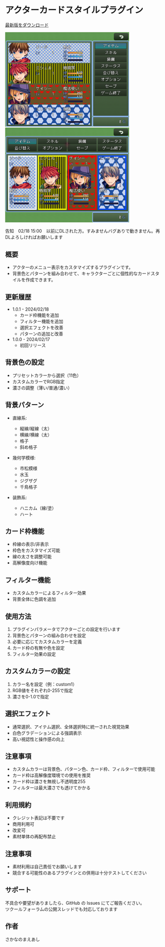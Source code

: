 # アクターカードスタイルプラグイン

[最新版をダウンロード](https://raw.githubusercontent.com/fishs075/MZ/refs/heads/main/SKM_ActorCardStyle.js)

<!-- ここに画像を入れる予定 -->

<img src="../images/SKM_ActorCardStyle1.png" width="400"><img src="../images/SKM_ActorCardStyle2.png" width="400">


告知　02/18 15:00　以前にDLされた方。すみませんバグありで動きません。再DLよろしければお願いします

## 概要
 - アクターのメニュー表示をカスタマイズするプラグインです。
 - 背景色とパターンを組み合わせて、キャラクターごとに個性的なカードスタイルを作成できます。

## 更新履歴
 - 1.0.1 - 2024/02/18
     - カード枠機能を追加
     - フィルター機能を追加
     - 選択エフェクトを改善
     - パターンの追加と改善
 - 1.0.0 - 2024/02/17
     - 初回リリース

## 背景色の設定
 - プリセットカラーから選択（11色）
 - カスタムカラーでRGB指定
 - 濃さの調整（薄い/普通/濃い）


## 背景パターン
 - 直線系:
    - 縦線/縦線（太）
    - 横線/横線（太）
    - 格子
    - 斜め格子

 - 幾何学模様:
    - 市松模様
    - 水玉
    - ジグザグ
    - 千鳥格子

 - 装飾系:
    - ハニカム（線/塗）
    - ハート

## カード枠機能
 - 枠線の表示/非表示
 - 枠色をカスタマイズ可能
 - 線の太さを調整可能
 - 高解像度向け機能

## フィルター機能
 - カスタムカラーによるフィルター効果
 - 背景全体に色調を追加




## 使用方法
1. プラグインパラメータでアクターごとの設定を行います
2. 背景色とパターンの組み合わせを設定
3. 必要に応じてカスタムカラーを定義
4. カード枠の有無や色を設定
5. フィルター効果の設定

## カスタムカラーの設定
1. カラー名を設定（例：custom1）
2. RGB値をそれぞれ0-255で指定
3. 濃さを0-1.0で指定

## 選択エフェクト
 - 通常選択、アイテム選択、全体選択時に統一された視覚効果
 - 白色グラデーションによる強調表示
 - 高い視認性と操作感の向上

## 注意事項
 - カスタムカラーは背景色、パターン色、カード枠、フィルターで使用可能
 - カード枠は高解像度環境での使用を推奨
 - カード枠は濃さを無視し不透明度255
 - フィルターは最大濃さでも透けてかかる



## 利用規約

-   クレジット表記は不要です
-   商用利用可
-   改変可
-   素材単体の再配布禁止


## 注意事項
- 素材利用は自己責任でお願いします
- 競合する可能性のあるプラグインとの併用は十分テストしてください

## サポート

不具合や要望がありましたら、GitHub の Issues にてご報告ください。<br>
ツクールフォーラムの公開スレッドでも対応しております

## 作者

さかなのまえあし
